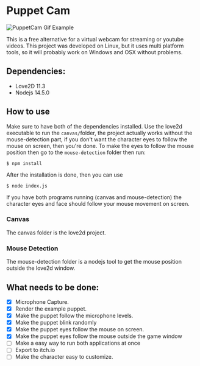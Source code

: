 
# Puppet Cam
![PuppetCam Gif Example](https://github.com/mauriciogamedev/puppet-cam/blob/master/example.gif?raw=true)

This is a free alternative for a virtual webcam for streaming or youtube videos.
This project was developed on Linux, but it uses multi platform tools, so it
will probably work on Windows and OSX without problems.

## Dependencies:
 * Love2D 11.3
 * Nodejs 14.5.0

## How to use
Make sure to have both of the dependencies installed.
Use the love2d executable to run the `canvas/`folder, the project actually works without the mouse-detection part,
if you don't want the character eyes to follow the mouse on screen, then you're done.
To make the eyes to follow the mouse position then go to the `mouse-detection` folder then run:
```
$ npm install
```
After the installation is done, then you can use

```
$ node index.js
```
If you have both programs running (canvas and mouse-detection) the character eyes and face
should follow your mouse movement on screen.

### Canvas
The canvas folder is the love2d project.

### Mouse Detection
The mouse-detection folder is a nodejs tool to get the mouse position outside
the love2d window.

## What needs to be done:
 * [x] Microphone Capture.
 * [x] Render the example puppet.
 * [x] Make the puppet follow the microphone levels.
 * [x] Make the puppet blink randomly
 * [x] Make the puppet eyes follow the mouse on screen.
 * [x] Make the puppet eyes follow the mouse outside the game window
 * [ ] Make a easy way to run both applications at once
 * [ ] Export to itch.io
 * [ ] Make the character easy to customize.
